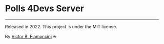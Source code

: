 # Polls 4Devs Server

----------
Released in 2022. This project is under the MIT license.

By [Victor B. Fiamoncini](https://github.com/Victor-Fiamoncini) ☕
